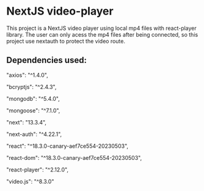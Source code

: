 # NextJS video-player

This project is a NextJS video player using local mp4 files with react-player library. The user can only acess the mp4 files after being connected, so this project use
nextauth to protect the video route.

## Dependencies used: 

"axios": "^1.4.0",

"bcryptjs": "^2.4.3",

"mongodb": "^5.4.0",

"mongoose": "^7.1.0",

"next": "13.3.4",

"next-auth": "^4.22.1",

"react": "^18.3.0-canary-aef7ce554-20230503",

"react-dom": "^18.3.0-canary-aef7ce554-20230503",

"react-player": "^2.12.0",

"video.js": "^8.3.0"



